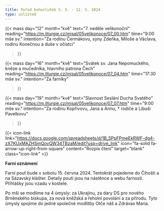 ```yaml
---
title: Pořad bohoslužeb 5. 5. - 12. 5. 2024
type: unlisted
---
```


{{< mass 
day="12" 
month="kvě" 
text="7. neděle velikonoční" 
reading="https://m.liturgie.cz/misal/05velikonoce/07_00.htm" 
time="9:00 mše sv." 
intention="Za rodinu Čermákovu, syny Zdeňka, Miloše a Václava, rodinu Konečnou a duše v očistci" 
>}}

{{< mass 
day="16" 
month="kvě" 
text="Svátek sv. Jana Nepomuckého, kněze a mučedníka, hlavního patrona Čech" 
reading="https://m.liturgie.cz/misal/05velikonoce/07_04.htm" 
time="17:30 mše sv." 
intention="Za farníky" 
>}}

{{< mass 
day="19" 
month="kvě" 
text="Slavnost Seslání Ducha Svatého" 
reading="https://m.liturgie.cz/misal/05velikonoce/07_07.htm" 
time="9:00 mše sv." 
intention="Za rodinu Kopřivovu, Jana a Annu, † rodiče a Libuši Pavelkovu" 
>}}

{{< icon-link link="https://docs.google.com/spreadsheets/d/1B_5PpFPmeEkRWF-dg4-zX7KUxMAZHSmQovQW34TBzaM/edit?usp=drive_link" icon="fa-solid fa-arrow-up-right-from-square" content="Rozpis čtení" target="blank" class="icon-link" >}}

**Farní oznámení**

Farní pouť bude v sobotu 15. června 2024. Tentokrát pojedeme do Číhošti a na Sázavský klášter. Detaily pouti jsou na nástěnce a webu farnosti. Přihlášky jsou vzadu v kostele.

Po mši se modlíme na 4 úmysly: za Ukrajinu, za dary DS pro nového Brněnského biskupa, za nová kněžská a řeholní povolání a za přírodu. Tyto úmysly spojíme do jedné společné modlitby Otče náš a Zdrávas Maria.